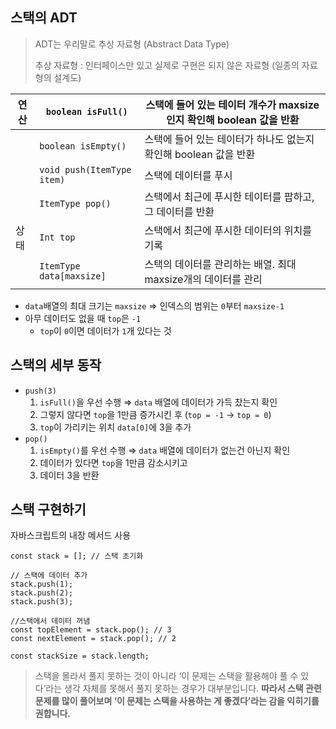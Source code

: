 ## 스택의 ADT

> ADT는 우리말로 추상 자료형 (Abstract Data Type)
>
> 추상 자료형 : 인터페이스만 있고 실제로 구현은 되지 않은 자료형 (일종의 자료형의 설계도)

| 연산 | `boolean isFull()`         | 스택에 들어 있는 테이터 개수가 maxsize인지 확인해 boolean 값을 반환 |
| ---- | -------------------------- | ------------------------------------------------------------------- |
|      | `boolean isEmpty()`        | 스택에 들어 있는 테이터가 하나도 없는지 확인해 boolean 값을 반환    |
|      | `void push(ItemType item)` | 스택에 데이터를 푸시                                                |
|      | `ItemType pop()`           | 스택에서 최근에 푸시한 테이터를 팝하고, 그 데이터를 반환            |
| 상태 | `Int top`                  | 스택에서 최근에 푸시한 데이터의 위치를 기록                         |
|      | `ItemType data[maxsize]`   | 스택의 데이터를 관리하는 배열. 최대 maxsize개의 데이터를 관리       |

- `data`배열의 최대 크기는 `maxsize` ⇒ 인덱스의 범위는 `0`부터 `maxsize-1`
- 아무 데이터도 없을 때 `top`은 `-1`
  - `top`이 `0`이면 데이터가 `1`개 있다는 것

## 스택의 세부 동작

- `push(3)`
  1. `isFull()`을 우선 수행 ⇒ `data` 배열에 데이터가 가득 찼는지 확인
  2. 그렇지 않다면 `top`을 1만큼 증가시킨 후 (`top = -1` → `top = 0`)
  3. `top`이 가리키는 위치 `data[0]`에 3을 추가
- `pop()`
  1. `isEmpty()`를 우선 수행 ⇒ `data` 배열에 데이터가 없는건 아닌지 확인
  2. 데이터가 있다면 `top`을 1만큼 감소시키고
  3. 데이터 3을 반환

## 스택 구현하기

자바스크립트의 내장 메서드 사용

```tsx
const stack = []; // 스택 초기화

// 스택에 데이터 추가
stack.push(1);
stack.push(2);
stack.push(3);

//스택에서 데이터 꺼냄
const topElement = stack.pop(); // 3
const nextElement = stack.pop(); // 2

const stackSize = stack.length;
```

> 스택을 몰라서 풀지 못하는 것이 아니라 ‘이 문제는 스택을 활용해야 풀 수 있다’라는 생각 자체를 못해서 풀지 못하는 경우가 대부분입니다. **따라서 스택 관련 문제를 많이 풀어보며 ‘이 문제는 스택을 사용하는 게 좋겠다’라는 감을 익히기를 권합니다.**
